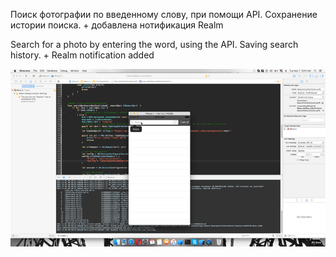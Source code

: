 
Поиск фотографии по введенному слову, при помощи API. Сохранение истории поиска. + добавлена нотификация Realm

Search for a photo by entering the word, using the API. Saving search history. + Realm notification added

![Alt text](https://github.com/granchenkooleg/Search_photo_with_API_iOS/blob/master/SearchPhoto.gif?raw=true "Search_photo_with_API")
